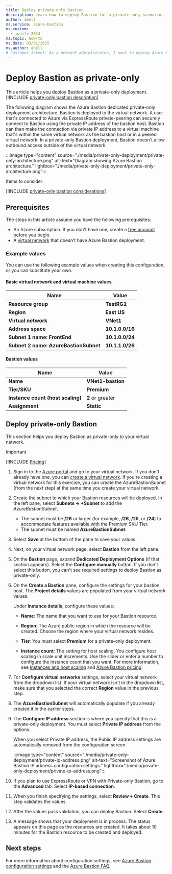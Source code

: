 ```yaml
---
title: Deploy private-only Bastion
description: Learn how to deploy Bastion for a private-only scenario.
author: abell
ms.service: azure-bastion
ms.custom:
  - ignite-2024
ms.topic: how-to
ms.date: 03/31/2025
ms.author: abell
# Customer intent: As a network administrator, I want to deploy Azure Bastion in a private-only mode, so that I can ensure secure access to virtual machines within my virtual network without allowing outbound access outside of the network.
---
```


# Deploy Bastion as private-only

This article helps you deploy Bastion as a private-only deployment. [!INCLUDE [private-only bastion description](../../includes/bastion-private-only-description.md)] 

The following diagram shows the Azure Bastion dedicated private-only deployment architecture. Bastion is deployed to the virtual network. A user that's connected to Azure via ExpressRoute private-peering can securely connect to Bastion using the private IP address of the bastion host. Bastion can then make the connection via private IP address to a virtual machine that's within the same virtual network as the bastion host or in a peered virtual network. In a private-only Bastion deployment, Bastion doesn't allow outbound access outside of the virtual network.

:::image type="content" source="./media/private-only-deployment/private-only-architecture.png" alt-text="Diagram showing Azure Bastion architecture." lightbox="./media/private-only-deployment/private-only-architecture.png":::

Items to consider:

[!INCLUDE [private-only bastion considerations](../../includes/bastion-private-only-considerations.md)]

## Prerequisites

The steps in this article assume you have the following prerequisites:

* An Azure subscription. If you don't have one, create a [free account](https://azure.microsoft.com/free/?WT.mc_id=A261C142F) before you begin.
* A [virtual network](../virtual-network/quick-create-portal.md) that doesn't have Azure Bastion deployment.

### <a name="values"></a>Example values

You can use the following example values when creating this configuration, or you can substitute your own.

#### Basic virtual network and virtual machine values

|Name | Value |
| --- | --- |
| **Resource group** | **TestRG1** |
| **Region** | **East US** |
| **Virtual network** | **VNet1** |
| **Address space** | **10.1.0.0/16** |
| **Subnet 1 name: FrontEnd** |**10.1.0.0/24** |
| **Subnet 2 name: AzureBastionSubnet** |**10.1.1.0/26** |

#### Bastion values

|Name | Value |
| --- | --- |
| **Name** | **VNet1-bastion** |
| **Tier/SKU** | **Premium** |
| **Instance count (host scaling)**| **2** or greater |
| **Assignment**  | **Static** |

## <a name="createhost"></a>Deploy private-only Bastion

This section helps you deploy Bastion as private-only to your virtual network.

> [!IMPORTANT]
> [!INCLUDE [Pricing](~/reusable-content/ce-skilling/azure/includes/bastion-pricing.md)]

1. Sign in to the [Azure portal](https://portal.azure.com) and go to your virtual network. If you don't already have one, you can [create a virtual network](../virtual-network/quick-create-portal.md). If you're creating a virtual network for this exercise, you can create the AzureBastionSubnet (from the next step) at the same time you create your virtual network.

1. Create the subnet to which your Bastion resources will be deployed. In the left pane, select **Subnets  -> +Subnet** to add the *AzureBastionSubnet*.

   * The subnet must be **/26** or larger (for example, **/26**, **/25**, or **/24**) to accommodate features available with the Premium SKU Tier.
   * The subnet must be named **AzureBastionSubnet**.

1. Select **Save** at the bottom of the pane to save your values.

1. Next, on your virtual network page, select **Bastion** from the left pane.

1. On the **Bastion** page, expand **Dedicated Deployment Options** (if that section appears). Select the **Configure manually** button. If you don't select this button, you can't see required settings to deploy Bastion as private-only.

1. On the **Create a Bastion** pane, configure the settings for your bastion host. The **Project details** values are populated from your virtual network values.

   Under **Instance details**, configure these values:

   * **Name**: The name that you want to use for your Bastion resource.

   * **Region**: The Azure public region in which the resource will be created. Choose the region where your virtual network resides.

   * **Tier**: You must select **Premium** for a private-only deployment.

   * **Instance count**: The setting for host scaling. You configure host scaling in scale unit increments. Use the slider or enter a number to configure the instance count that you want. For more information, see [Instances and host scaling](configuration-settings.md#instance) and [Azure Bastion pricing](https://azure.microsoft.com/pricing/details/azure-bastion).

1. For **Configure virtual networks** settings, select your virtual network from the dropdown list. If your virtual network isn't in the dropdown list, make sure that you selected the correct **Region** value in the previous step.

1. The **AzureBastionSubnet** will automatically populate if you already created it in the earlier steps.

1. The **Configure IP address** section is where you specify that this is a private-only deployment. You must select **Private IP address** from the options.

   When you select Private IP address, the Public IP address settings are automatically removed from the configuration screen.

   :::image type="content" source="./media/private-only-deployment/private-ip-address.png" alt-text="Screenshot of Azure Bastion IP address configuration settings." lightbox="./media/private-only-deployment/private-ip-address.png":::

1. If you plan to use ExpressRoute or VPN with Private-only Bastion, go to the **Advanced** tab. Select **IP-based connection**.

1. When you finish specifying the settings, select **Review + Create**. This step validates the values.

1. After the values pass validation, you can deploy Bastion. Select **Create**.

1. A message shows that your deployment is in process. The status appears on this page as the resources are created. It takes about 10 minutes for the Bastion resource to be created and deployed.

## Next steps

For more information about configuration settings, see [Azure Bastion configuration settings](configuration-settings.md) and the [Azure Bastion FAQ](bastion-faq.md).
